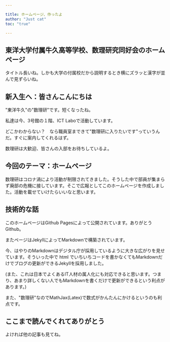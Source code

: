 ```yaml
---

title: ホームページ、作ったよ
author: "Just cat" 
toc: "true"

---
```


## 東洋大学付属牛久高等学校、数理研究同好会のホームページ

タイトル長いね。しかも大学の付属校だから説明するとき横にズラッと漢字が並んで見ずらいね。

## 新入生へ：皆さんこんにちは

"東洋牛久"の"数理研"です。短くなったね。

私達は今、3号館の１階、ICT Laboで活動しています。

どこかわからない？　なら職員室まできて"数理研に入りたいです"っていうんだ。すぐに案内してくれるはず。

数理研は大歓迎、皆さんの入部をお待ちしているよ。

## 今回のテーマ：ホームページ

数理研はコロナ渦により活動が制限されてきました。そうした中で部員が集まらず廃部の危機に接しています。そこで広報としてこのホームページを作成しました。活動を載せていけたらいいなと思います。

## 技術的な話

このホームページはGithub Pagesによって公開されています。ありがとうGithub。

またページはJekyllによってMarkdownで構築されています。

今、はやりのMarkdownはデジタル庁が採用しているように大きな広がりを見せています。そういった中で html でいちいちコードを書かなくてもMarkdownだけでブログの更新ができるJekyllを採用しました。

(また、これは日本でよくあるIT人材の属人化にも対応できると思います。つまり、あまり詳しくない人でもMarkdownを書くだけで更新ができるという利点があります。)

また、"数理研"なのでMathJax(Latex)で数式がかんたんにかけるというのも利点です。

## ここまで読んでくれてありがとう

よければ他の記事も見てね。